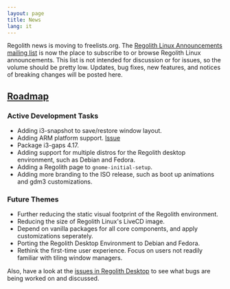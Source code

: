 ```yaml
---
layout: page
title: News
lang: it
---
```


Regolith news is moving to freelists.org.  The [Regolith Linux Announcements mailing list](https://www.freelists.org/list/regolith-linux) is now the place to subscribe to or browse Regolith Linux announcements.  This list is not intended for discussion or for issues, so the volume should be pretty low.  Updates, bug fixes, new features, and notices of breaking changes will be posted here.

## [Roadmap](#roadmap)  

### Active Development Tasks

* Adding i3-snapshot to save/restore window layout. 
* Adding ARM platform support. [Issue](https://github.com/regolith-linux/regolith-desktop/issues/34)
* Package i3-gaps 4.17.
* Adding support for multiple distros for the Regolith desktop environment, such as Debian and Fedora.
* Adding a Regolith page to `gnome-initial-setup`.
* Adding more branding to the ISO release, such as boot up animations and gdm3 customizations.

### Future Themes

* Further reducing the static visual footprint of the Regolith environment.
* Reducing the size of Regolith Linux's LiveCD image.
* Depend on vanilla packages for all core components, and apply customizations seperately. 
* Porting the Regolith Desktop Environment to Debian and Fedora.
* Rethink the first-time user experience. Focus on users not readily familiar with tiling window managers.

Also, have a look at the [issues in Regolith Desktop](https://github.com/regolith-linux/regolith-desktop/issues) to see what bugs are being worked on and discussed.
